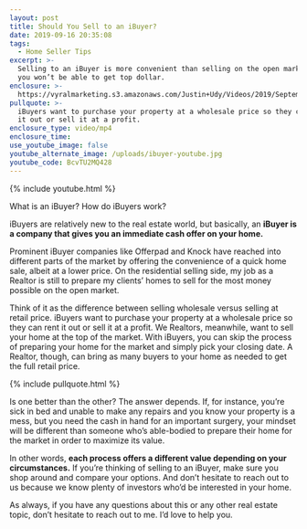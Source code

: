 ```yaml
---
layout: post
title: Should You Sell to an iBuyer?
date: 2019-09-16 20:35:08
tags:
  - Home Seller Tips
excerpt: >-
  Selling to an iBuyer is more convenient than selling on the open market, but
  you won’t be able to get top dollar.
enclosure: >-
  https://vyralmarketing.s3.amazonaws.com/Justin+Udy/Videos/2019/September/Should+You+Sell+to+an+iBuyer_.mp4
pullquote: >-
  iBuyers want to purchase your property at a wholesale price so they can rent
  it out or sell it at a profit.
enclosure_type: video/mp4
enclosure_time:
use_youtube_image: false
youtube_alternate_image: /uploads/ibuyer-youtube.jpg
youtube_code: BcvTU2MQ428
---
```


{% include youtube.html %}

What is an iBuyer? How do iBuyers work?

iBuyers are relatively new to the real estate world, but basically, an **iBuyer is a company that gives you an immediate cash offer on your home.&nbsp;**

Prominent iBuyer companies like Offerpad and Knock have reached into different parts of the market by offering the convenience of a quick home sale, albeit at a lower price. On the residential selling side, my job as a Realtor is still to prepare my clients’ homes to sell for the most money possible on the open market.&nbsp;

Think of it as the difference between selling wholesale versus selling at retail price. iBuyers want to purchase your property at a wholesale price so they can rent it out or sell it at a profit. We Realtors, meanwhile, want to sell your home at the top of the market. With iBuyers, you can skip the process of preparing your home for the market and simply pick your closing date. A Realtor, though, can bring as many buyers to your home as needed to get the full retail price.&nbsp;

{% include pullquote.html %}

Is one better than the other? The answer depends. If, for instance, you’re sick in bed and unable to make any repairs and you know your property is a mess, but you need the cash in hand for an important surgery, your mindset will be different than someone who’s able-bodied to prepare their home for the market in order to maximize its value.&nbsp;

In other words, **each process offers a different value depending on your circumstances.** If you’re thinking of selling to an iBuyer, make sure you shop around and compare your options. And don’t hesitate to reach out to us because we know plenty of investors who’d be interested in your home.&nbsp;

As always, if you have any questions about this or any other real estate topic, don’t hesitate to reach out to me. I’d love to help you.